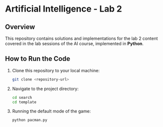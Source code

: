 
# Artificial Intelligence - Lab 2

## Overview

This repository contains solutions and implementations for the lab 2 content covered in the lab sessions of the AI course, implemented in **Python**. 

## How to Run the Code

1. Clone this repository to your local machine:
   ```bash
   git clone <repository-url>
   ```
2. Navigate to the project directory:
   ```bash
   cd search
   cd template
   ```
3. Running the default mode of the game:
   ```bash
   python pacman.py
   ```